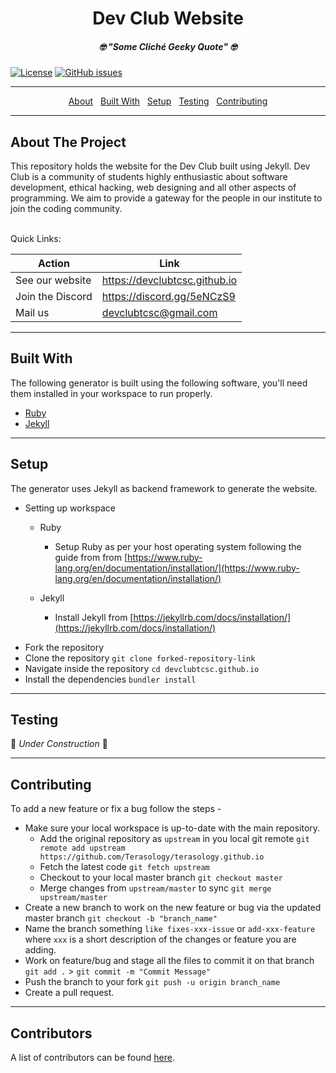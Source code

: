 <h1 align="center">Dev Club Website</h1>

<h5 align="center">🤓 <i>"Some Cliché Geeky Quote"</i> 🤓</h5>

[![License](https://img.shields.io/badge/license-MIT-brightgreen.svg)](https://opensource.org/licenses/MIT)
[![GitHub issues](https://img.shields.io/github/issues/devclubtcsc/devclubtcsc.github.io.svg)](https://github.com/devclubtcsc/devclubtcsc.github.io/issues/)

---

<p align="center">
  <a href="#about">About</a>&nbsp;&nbsp;
  <a href="#built-with">Built With</a>&nbsp;&nbsp;
  <a href="#setup">Setup</a>&nbsp;&nbsp;
  <a href="#testing">Testing</a>&nbsp;&nbsp;
  <a href="#contributing">Contributing</a>
</p>

---

<h2 id="about">About The Project</h2>

This repository holds the website for the Dev Club built using Jekyll. Dev Club is a community of students highly enthusiastic about software development, ethical hacking, web designing and all other aspects of programming. We aim to provide a gateway for the people in our institute to join the coding community.

<br />
Quick Links:

| Action                          | Link                                   |
| ------------------------------- | -------------------------------------- |
| See our website                 | https://devclubtcsc.github.io          |
| Join the Discord                | https://discord.gg/5eNCzS9             |
| Mail us                         | devclubtcsc@gmail.com                  |

---

<h2 id="built-with">Built With</h2>

The following generator is built using the following software, you'll need them installed in your workspace to run properly. 
* [Ruby](https://nodejs.org/en/)
* [Jekyll](https://www.gatsbyjs.org/)

---

<h2 id="setup">Setup</h2>

The generator uses Jekyll as backend framework to generate the website.
* Setting up workspace

  * Ruby

    * Setup Ruby as per your host operating system following the guide from from [https://www.ruby-lang.org/en/documentation/installation/](https://www.ruby-lang.org/en/documentation/installation/)

  * Jekyll

    * Install Jekyll from [https://jekyllrb.com/docs/installation/](https://jekyllrb.com/docs/installation/)

- Fork the repository
- Clone the repository `git clone forked-repository-link`
- Navigate inside the repository `cd devclubtcsc.github.io`
- Install the dependencies `bundler install`

---

<h2 id="testing">Testing</h2>

🚧 _Under Construction_ 🚧

---

<h2 id="contributing">Contributing</h2>

To add a new feature or fix a bug follow the steps - 

- Make sure your local workspace is up-to-date with the main repository.
    - Add the original repository as `upstream` in you local git remote `git remote add upstream https://github.com/Terasology/terasology.github.io`
    - Fetch the latest code `git fetch upstream`
    - Checkout to your local master branch `git checkout master`
    - Merge changes from `upstream/master` to sync `git merge upstream/master`
- Create a new branch to work on the new feature or bug via the updated master branch `git checkout -b "branch_name"`
- Name the branch something `like fixes-xxx-issue` or `add-xxx-feature` where `xxx` is a short description of the changes or feature you are adding.
- Work on feature/bug and stage all the files to commit it on that branch `git add .` > `git commit -m "Commit Message"`
- Push the branch to your fork `git push -u origin branch_name`
- Create a pull request.

---

## Contributors

A list of contributors can be found [here](https://github.com/devclubtcsc/devclubtcsc/graphs/contributors).